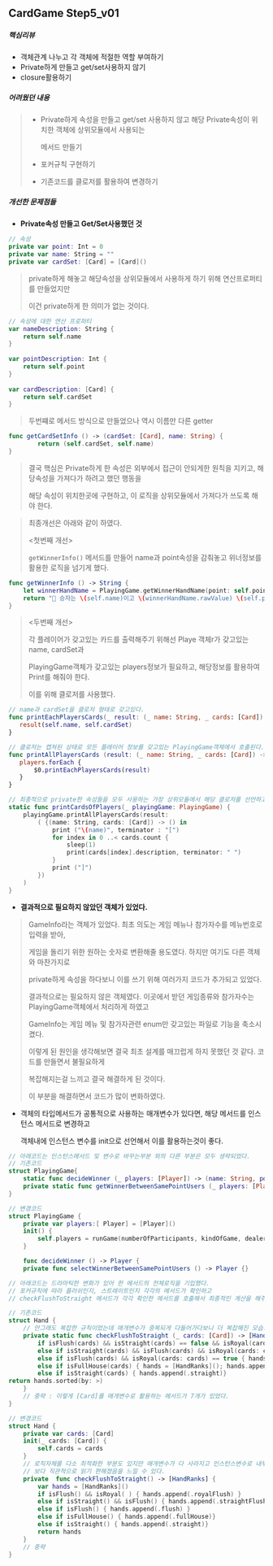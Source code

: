 ## CardGame Step5_v01



##### 핵심리뷰

- 객체관계 나누고 각 객체에 적절한 역할 부여하기
- Private하게 만들고 get/set사용하지 않기
- closure활용하기



##### 어려웠던 내용

> - Private하게 속성을 만들고 get/set 사용하지 않고 해당 Private속성이 위치한 객체에 상위모듈에서 사용되는
>
>   메서드 만들기
>
>
> - 포커규칙 구현하기
> - 기존코드를 클로저를 활용하여 변경하기



##### 개선한 문제점들

- **Private속성 만들고 Get/Set사용했던 것**

```swift
// 속성
private var point: Int = 0
private var name: String = ""
private var cardSet: [Card] = [Card]()
```



> private하게 해놓고 해당속성을 상위모듈에서 사용하게 하기 위해 연산프로퍼티를 만들었지만
>
> 이건 private하게 한 의미가 없는 것이다.

```swift
// 속성에 대한 연산 프로퍼티
var nameDescription: String {
    return self.name
}
    
var pointDescription: Int {
    return self.point 
}
    
var cardDescription: [Card] {
    return self.cardSet
}
```



> 두번쨰로 메서드 방식으로 만들었으나 역시 이름만 다른 getter

```swift
func getCardSetInfo () -> (cardSet: [Card], name: String) {
        return (self.cardSet, self.name)
}
```



> 결국 핵심은 Private하게 한 속성은 외부에서 접근이 안되게한 원칙을 지키고, 해당속성을 가져다가 하려고 했던 행동을
>
> 해당 속성이 위치한곳에 구현하고, 이 로직을 상위모듈에서 가져다가 쓰도록 해야 한다.



> 최종개선은 아래와 같이 하였다.
>
> <첫번째 개선>
>
> ```getWinnerInfo()``` 메서드를 만들어 name과 point속성을 감춰놓고 위너정보를 활용한 로직을 넘기게 했다.

```swift
func getWinnerInfo () -> String {
    let winnerHandName = PlayingGame.getWinnerHandName(point: self.point)
    return "🤩 승자는 \(self.name)이고 \(winnerHandName.rawValue) \(self.point)점 입니다."
}
```



> <두번째 개선>
>
> 각 플레이어가 갖고있는 카드를 출력해주기 위해선 Playe 객체r가 갖고있는 name, cardSet과
>
> PlayingGame객체가 갖고있는 players정보가 필요하고, 해당정보를 활용하여 Print를 해줘야 한다.
>
> 이를 위해 클로저를 사용했다.

```swift
// name과 cardSet을 클로저 형태로 갖고있다. 
func printEachPlayersCards(_ result: (_ name: String, _ cards: [Card]) -> ()) {
   result(self.name, self.cardSet)
}
```



```swift
// 클로저는 캡쳐된 상태로 모든 플레이어 정보를 갖고있는 PlayingGame객체에서 호출된다. 
func printAllPlayersCards (result: (_ name: String, _ cards: [Card]) -> ()) {
   players.forEach {
       $0.printEachPlayersCards(result)
   }
}
```



```swift
// 최종적으로 private한 속성들을 모두 사용하는 가장 상위모듈에서 해당 클로저를 선언하고 사용한다. 
static func printCardsOfPlayers(_ playingGame: PlayingGame) {
    playingGame.printAllPlayersCards(result:
        ( {(name: String, cards: [Card]) -> () in
            print ("\(name)", terminator : "[")
            for index in 0 ..< cards.count {
                sleep(1)
                print(cards[index].description, terminator: " ")
            }
            print ("]")
        })
    )
}
```



- **결과적으로 필요하지 않았던 객체가 있었다.**

> GameInfo라는 객체가 있었다. 최초 의도는 게임 메뉴나 참가자수를 메뉴번호로 입력을 받아,
>
> 게임을 돌리기 위한 원하는 숫자로 변환해줄 용도였다. 하지만 여기도 다른 객체와 마찬가지로
>
> private하게 속성을 하다보니 이를 쓰기 위해 여러가지 코드가 추가되고 있었다.
>
> 
>
> 결과적으로는 필요하지 않은 객체였다. 이곳에서 받던 게임종류와 참가자수는 PlayingGame객체에서 처리하게 하였고
>
> GameInfo는 게임 메뉴 및 참가자관련 enum만 갖고있는 파일로 기능을 축소시켰다.
>
> 
>
> 이렇게 된 원인을 생각해보면 결국 최초 설계를 매끄럽게 하지 못했던 것 같다. 코드를 만들면서 불필요하게
>
> 복잡해지는걸 느끼고 결국 해결하게 된 것이다.
>
> 
>
> 이 부분을 해결하면서 코드가 많이 변화하였다.



* 객체의 타입메서드가 공통적으로 사용하는 매개변수가 있다면, 해당 메서드를 인스턴스 메서드로 변경하고

  객체내에 인스턴스 변수를 init으로 선언해서 이를 활용하는것이 좋다.

```swift
// 아래코드는 인스턴스메서드 및 변수로 바꾸는부분 외의 다른 부분은 모두 생략되었다.
// 기존코드
struct PlayingGame{
    static func decideWinner (_ players: [Player]) -> (name: String, point: Int) {}
    private static func getWinnerBetweenSamePointUsers (_ players: [Player]) -> Player {}
}

// 변경코드
struct PlayingGame {
    private var players:[ Player] = [Player]()
    init() {
        self.players = runGame(numberOfParticipants, kindOfGame, dealer)
    }

    func decideWinner () -> Player {
    private func selectWinnerBetweenSamePointUsers () -> Player {}

```



```swift
// 아래코드는 드라마틱한 변화가 있어 한 메서드의 전체로직을 기입했다.
// 포커규칙에 따라 플러쉬인지, 스트레이트인지 각각의 메서드가 확인하고
// checkFlushToStraight 메서드가 각각 확인한 메서드를 호출해서 최종적인 계산을 해주는 것이다.

// 기존코드
struct Hand {
    // 안그래도 복잡한 규칙이었는데 매개변수가 중복되게 다들어가다보니 더 복잡해진 모습...
    private static func checkFlushToStraight (_ cards: [Card]) -> [HandRanks] {
        if isFlush(cards) && isStraight(cards) == false && isRoyal(cards: cards) == false { hands.append(.flush) }
        else if isStraight(cards) && isFlush(cards) && isRoyal(cards: cards) == false { hands.append(.straightFlush)}
        else if isFlush(cards) && isRoyal(cards: cards) == true { hands.append(.royalFlush) }
        else if isFullHouse(cards) { hands = [HandRanks](); hands.append(.fullHouse)}
        else if isStraight(cards) { hands.append(.straight)}
return hands.sorted(by: >)
    }
    // 중략 : 이렇게 [Card]를 매개변수로 활용하는 메서드가 7개가 있었다.
}

// 변경코드
struct Hand {
    private var cards: [Card]
    init(_ cards: [Card]) {
        self.cards = cards
    }
    // 로직자체를 다소 최적화한 부분도 있지만 매개변수가 다 사라지고 인스턴스변수로 내부에서 사용하게 되면서
    // 보다 직관적으로 읽기 편해졌음을 느낄 수 있다.
    private  func checkFlushToStraight() -> [HandRanks] {
        var hands = [HandRanks]()
        if isFlush() && isRoyal( ) { hands.append(.royalFlush) }
        else if isStraight() && isFlush() { hands.append(.straightFlush)}
        else if isFlush() { hands.append(.flush) }
        else if isFullHouse() { hands.append(.fullHouse)}
        else if isStraight() { hands.append(.straight)}
        return hands
    }
    // 중략
}
```

